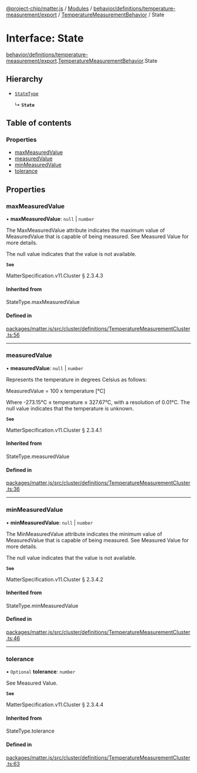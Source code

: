 [@project-chip/matter.js](../README.md) / [Modules](../modules.md) / [behavior/definitions/temperature-measurement/export](../modules/behavior_definitions_temperature_measurement_export.md) / [TemperatureMeasurementBehavior](../modules/behavior_definitions_temperature_measurement_export.TemperatureMeasurementBehavior.md) / State

# Interface: State

[behavior/definitions/temperature-measurement/export](../modules/behavior_definitions_temperature_measurement_export.md).[TemperatureMeasurementBehavior](../modules/behavior_definitions_temperature_measurement_export.TemperatureMeasurementBehavior.md).State

## Hierarchy

- [`StateType`](../modules/behavior_definitions_temperature_measurement_export._internal_.md#statetype)

  ↳ **`State`**

## Table of contents

### Properties

- [maxMeasuredValue](behavior_definitions_temperature_measurement_export.TemperatureMeasurementBehavior.State.md#maxmeasuredvalue)
- [measuredValue](behavior_definitions_temperature_measurement_export.TemperatureMeasurementBehavior.State.md#measuredvalue)
- [minMeasuredValue](behavior_definitions_temperature_measurement_export.TemperatureMeasurementBehavior.State.md#minmeasuredvalue)
- [tolerance](behavior_definitions_temperature_measurement_export.TemperatureMeasurementBehavior.State.md#tolerance)

## Properties

### maxMeasuredValue

• **maxMeasuredValue**: ``null`` \| `number`

The MaxMeasuredValue attribute indicates the maximum value of MeasuredValue that is capable of being
measured. See Measured Value for more details.

The null value indicates that the value is not available.

**`See`**

MatterSpecification.v11.Cluster § 2.3.4.3

#### Inherited from

StateType.maxMeasuredValue

#### Defined in

[packages/matter.js/src/cluster/definitions/TemperatureMeasurementCluster.ts:56](https://github.com/project-chip/matter.js/blob/904d0c9b952b91f28a21803759c5e5c66ee4d272/packages/matter.js/src/cluster/definitions/TemperatureMeasurementCluster.ts#L56)

___

### measuredValue

• **measuredValue**: ``null`` \| `number`

Represents the temperature in degrees Celsius as follows:

MeasuredValue = 100 x temperature [°C]

Where -273.15°C ≤ temperature ≤ 327.67°C, with a resolution of 0.01°C. The null value indicates that the
temperature is unknown.

**`See`**

MatterSpecification.v11.Cluster § 2.3.4.1

#### Inherited from

StateType.measuredValue

#### Defined in

[packages/matter.js/src/cluster/definitions/TemperatureMeasurementCluster.ts:36](https://github.com/project-chip/matter.js/blob/904d0c9b952b91f28a21803759c5e5c66ee4d272/packages/matter.js/src/cluster/definitions/TemperatureMeasurementCluster.ts#L36)

___

### minMeasuredValue

• **minMeasuredValue**: ``null`` \| `number`

The MinMeasuredValue attribute indicates the minimum value of MeasuredValue that is capable of being
measured. See Measured Value for more details.

The null value indicates that the value is not available.

**`See`**

MatterSpecification.v11.Cluster § 2.3.4.2

#### Inherited from

StateType.minMeasuredValue

#### Defined in

[packages/matter.js/src/cluster/definitions/TemperatureMeasurementCluster.ts:46](https://github.com/project-chip/matter.js/blob/904d0c9b952b91f28a21803759c5e5c66ee4d272/packages/matter.js/src/cluster/definitions/TemperatureMeasurementCluster.ts#L46)

___

### tolerance

• `Optional` **tolerance**: `number`

See Measured Value.

**`See`**

MatterSpecification.v11.Cluster § 2.3.4.4

#### Inherited from

StateType.tolerance

#### Defined in

[packages/matter.js/src/cluster/definitions/TemperatureMeasurementCluster.ts:63](https://github.com/project-chip/matter.js/blob/904d0c9b952b91f28a21803759c5e5c66ee4d272/packages/matter.js/src/cluster/definitions/TemperatureMeasurementCluster.ts#L63)
